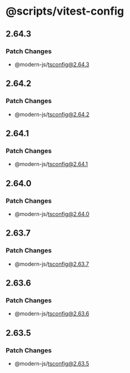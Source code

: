 # @scripts/vitest-config

## 2.64.3

### Patch Changes

- @modern-js/tsconfig@2.64.3

## 2.64.2

### Patch Changes

- @modern-js/tsconfig@2.64.2

## 2.64.1

### Patch Changes

- @modern-js/tsconfig@2.64.1

## 2.64.0

### Patch Changes

- @modern-js/tsconfig@2.64.0

## 2.63.7

### Patch Changes

- @modern-js/tsconfig@2.63.7

## 2.63.6

### Patch Changes

- @modern-js/tsconfig@2.63.6

## 2.63.5

### Patch Changes

- @modern-js/tsconfig@2.63.5
